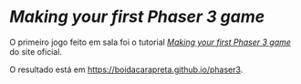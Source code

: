 # _Making your first Phaser 3 game_

O primeiro jogo feito em sala foi o tutorial [_Making your first Phaser 3 game_](https://phaser.io/tutorials/making-your-first-phaser-3-game) do site oficial.

O resultado está em https://boidacarapreta.github.io/phaser3.
